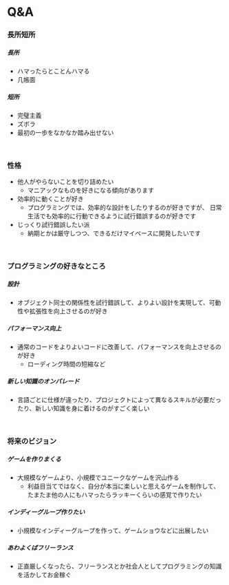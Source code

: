 # Q&A
### 長所短所
##### 長所
- ハマったらとことんハマる
- 几帳面

##### 短所
- 完璧主義
- ズボラ
- 最初の一歩をなかなか踏み出せない

<br>

### 性格
- 他人がやらないことを切り詰めたい
  - マニアックなものを好きになる傾向があります
- 効率的に動くことが好き
  - プログラミングでは、効率的な設計をしたりするのが好きですが、
  日常生活でも効率的に行動できるように試行錯誤するのが好きです
- じっくり試行錯誤したい派
  - 納期とかは厳守しつつ、できるだけマイペースに開発したいです

<br>

### プログラミングの好きなところ
##### 設計
- オブジェクト同士の関係性を試行錯誤して、よりよい設計を実現して、可動性や拡張性を向上させるのが好き

##### パフォーマンス向上
- 通常のコードをよりよいコードに改善して、パフォーマンスを向上させるのが好き
  - ローディング時間の短縮など

##### 新しい知識のオンパレード
- 言語ごとに仕様が違ったり、プロジェクトによって異なるスキルが必要だったり、新しい知識を身に着けるのがすごく楽しい



<br>

### 将来のビジョン
##### ゲームを作りまくる
- 大規模なゲームより、小規模でユニークなゲームを沢山作る
  - 利益目当てではなく、自分が本当に楽しいと思えるゲームを制作して、たまたま他の人にもハマったらラッキーくらいの感覚で作りたい

##### インディーグループ作りたい
- 小規模なインディーグループを作って、ゲームショウなどに出展したい

##### あわよくばフリーランス
- 正直厳しくなったら、フリーランスとか社会人としてプログラミングの知識を活かしてお金稼ぐ
